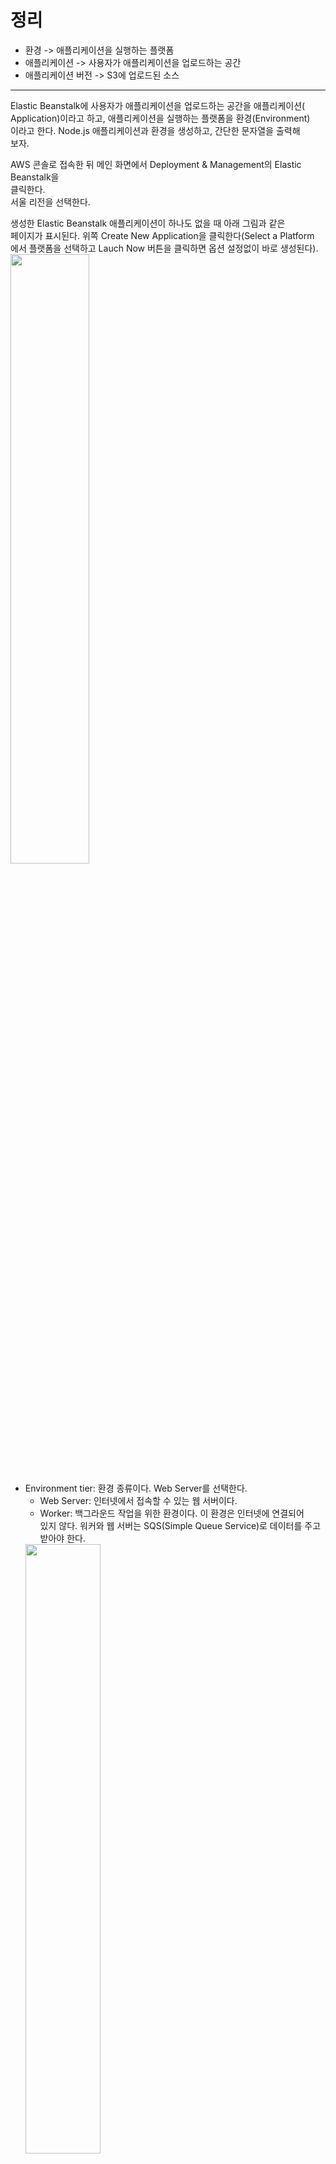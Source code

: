 # 정리
- 환경 -> 애플리케이션을 실행하는 플랫폼  
- 애플리케이션 -> 사용자가 애플리케이션을 업로드하는 공간  
- 애플리케이션 버전 -> S3에 업로드된 소스  
  
---
  
Elastic Beanstalk에 사용자가 애플리케이션을 업로드하는 공간을 애플리케이션(  
Application)이라고 하고, 애플리케이션을 실행하는 플랫폼을 환경(Environment)  
이라고 한다. Node.js 애플리케이션과 환경을 생성하고, 간단한 문자열을 출력해  
보자.   
  
AWS 콘솔로 접속한 뒤 메인 화면에서 Deployment & Management의 Elastic Beanstalk을  
클릭한다.   
서울 리전을 선택한다.  
    
생성한 Elastic Beanstalk 애플리케이션이 하나도 없을 때 아래 그림과 같은   
페이지가 표시된다. 위쪽 Create New Application을 클릭한다(Select a Platform   
에서 플랫폼을 선택하고 Lauch Now 버튼을 클릭하면 옵션 설정없이 바로 생성된다).   
<img src="https://user-images.githubusercontent.com/33191974/158175777-29ba6b5f-d8b3-4e8b-bfc4-c5f1d2a26dcc.png" width="50%" height="50%"/>   
- Environment tier: 환경 종류이다. Web Server를 선택한다.   
   - Web Server: 인터넷에서 접속할 수 있는 웹 서버이다.   
   - Worker: 백그라운드 작업을 위한 환경이다. 이 환경은 인터넷에 연결되어  
   있지 않다. 워커와 웹 서버는 SQS(Simple Queue Service)로 데이터를 주고   
   받아야 한다.   
  <img src="https://user-images.githubusercontent.com/33191974/158175916-e9c5d6e8-c1e3-4583-a60d-30d4f564e769.png" width="50%" height="50%"/>   
  
새 Elastic Beanstalk 애플리케이션을 생성한다.   
- Application name: 애플리케이션 이름을 설정한다. exampleapp을 입력한다.   
- Description: 애플리케이션의 설명이다. 입력하지 않아도 상관없다.  
  <img src="https://user-images.githubusercontent.com/33191974/158176884-2d20bfa2-7758-4962-86b8-5386d18bd74e.png" width="50%" height="50%"/>         
  
Elastic Beanstalk 환경의 URL을 설정한다. 웹 브라우저에서 이 URL에 접속하여  
애플리케이션을 사용하게 된다.   
- Environment name: 환경의 이름이다. 기본값 그대로 사용한다.   
- Environment URL: 환경의 URL이다. URL은 유일해야 하므로 Check availability  
버튼을 클릭하여 중복되지 않는지 확인한다. 중복되면 다른 URL을 입력해야 한다.  
- Description: 환경의 설명이다. 입력하지 않아도 상관없다.    
  <img src="https://user-images.githubusercontent.com/33191974/158177394-e36bf7ab-f5a5-4463-8a4e-6274dae04e61.png" width="50%" height="50%"/>    
  
애플리케이션을 실행할 환경(Environment)을 생성한다. 환경은 EC2 인스턴스,  
Auto Scaling, ELB 등을 조합한 플랫폼을 뜻한다.  
- Launch a new envinronment running this application: 애플리케이션이 실행될   
환경을 생성하는 옵션이다. 애플리케이션은 환경이 없으면 실행할 수 없으니,   
나중에라도 생성해야 한다. 이미 생성된 환경을 사용할 수도 있다.   
- Predefined configuration: 개발 언어이다. Node.js를 선택한다.   
   - Docker로 서버를 구축하고 배포하려면 Docker를 선택하면 된다.   
- Environment Type: 환경의 구성 방식이다. 기본값 그대로 사용한다.   
   - Load Balancing, autoscaling: 부하 분산과 자동 확장을 사용한다.   
   - Single Instance: EC2 인스턴스 하나만 사용한다.   
  <img src="https://user-images.githubusercontent.com/33191974/158177714-ac998f91-be7f-48fc-9a86-bd55a69886e9.png" width="50%" height="50%"/>    
   
실행될 애플리케이션의 소스를 업로드하거나 예제 애플리케이션을 사용한다.   
기본값 그대로 예제 애플리케이션을 선택한다.  
- Sample application: Elastic Beanstalk에서 제공하는 예제 소스이다(s3에 자동으로 업로드한다(버킷도 자동으로 생성)).   
- Upload your own: 사용자가 갖고 있는 소스를 업로드한다.   
- S3 URL: S3 버킷에 저장된 소스를 사용한다.   
  <img src="https://user-images.githubusercontent.com/33191974/158177870-e8e21a99-3c26-4115-b03d-36368853f391.png" width="50%" height="50%"/>      
  
추가 리소스를 생성하고 설정한다.   
- Create an RDS DB Instance with this environment: RDS DB 인스턴스를 생성하는  
옵션이다. 이번에는 DB 인스턴스를 생성하지 않을 것이므로 기본값 그대로 체크하지  
않는다.   
- Create this environment inside a VPC: 환경을 다른 격리된 VPC에 생성하는   
옵션이다. 외부에서 접속할 수 없고 내부에서만 접속해야 할때 사용한다. VPC에  
VPN으로 연결하여 사내망을 구축할 때 활용하면 된다. 이번에는 인터넷에서 접속할   
수 있게 할 것이므로 기본값 그대로 체크하지 않는다.   
  <img src="https://user-images.githubusercontent.com/33191974/158169442-68d5647c-98e7-4510-badb-19e48d06d5fc.png" width="50%" height="50%"/>    
    
Elastic Beanstalk 환경의 세부 설정이다.  
- Instance type: EC2 인스턴스의 유형이다. 기본값 그대로 사용한다.    
  <img src="https://user-images.githubusercontent.com/33191974/158172933-9e354d70-6904-41da-a2e1-ab946d90e8d1.png" width="50%" height="50%"/>   
     
- EC2 key pair: EC2 인스턴스에 접속할 때 사용할 키 쌍이다. 앞에서 생성한 awskey  
pair를 선택한다.   
- Email address: 환경에서 주요 내용이 바뀌면 이메일로 내용을 받아본다. 이메일을    
입력하지 않아도 상관없다.   
- Application health check URL: ELB에서 웹서버(Node.js, 아파치 웹서버, Nginx)가   
정상적으로 실행되고 있는지 확인할 URL이다. 입력하지 않으면 / 경로를 사용한다.   
기본값 그대로 비워둔다.   
- Enable rolling updates: 단계적 업데이트를 사용하는 옵션이다. EC2 인스턴스의   
유형을 변경하거나 EC2 인스턴스를 교체할 때 EC2 인스턴스가 정지되므로 일시적으로  
서비스가 중단된다. 서비스가 중단되지 않도록 일부 EC2 인스턴스가 운영 중인 상태에서   
부분적으로 업데이트한다. 업데이트가 완료된 EC2 인스턴스에서 트래픽을 처리하고 남은   
EC2 인스턴스도 업데이트한다. 이 기능은 애플리케이션 배포와는 관련이 없다. 이번에는  
사용하지 않을 것이므로 기본값 그대로 비워둔다.     
- Cross zone load balancing: 여러 가용 영역에 EC2 인스턴스를 생성하여 로드  
밸런싱을 하는 옵션이다. 기본값 그대로 사용한다.    
  <img src="https://user-images.githubusercontent.com/33191974/158173305-af294ae4-06ae-4e12-9c70-01957cab7d4b.png" width="50%" height="50%"/>  
  <img src="https://user-images.githubusercontent.com/33191974/158173427-3bf3aa6a-1f9a-44b9-82a7-d369d87f30b5.png" width="50%" height="50%"/>  
  <img src="https://user-images.githubusercontent.com/33191974/158173560-54bd4dd5-152e-4a9f-8a3e-905a9511562b.png" width="50%" height="50%"/>   
   
- Connection dranining: Auto Scaling이 사용자의 요청을 처리 중인 EC2 인스턴스를   
바로 삭제하지 못하도록 방지하는 기능이다. 자세한 내용은 '부하 분산과 고가용성을   
제공하는 ELB'를 참조하기 바란다. 기본값 그대로 사용한다(현재는 안보임).     
- Connection draining timeout: Connection draining 대기 시간이다. 기본값 그대로   
사용한다(현재는 안보임).  
- Instance profile: EC2 인스턴스에서 사용할 IAM 역할이다. 미리 만들어놓은 IAM  
역할을 선택할 수도 있고 새로 생성할 수도 있다. 기본값 그대로 Create Default  
Profile을 선택한다(현재는 안보임).  
  
Elastic Beanstalk의 환경에 태그를 설정한다. 7개까지 생성할 수 있다.   
<img src="https://user-images.githubusercontent.com/33191974/158174280-4bc8e7ac-519d-4cfe-ad38-0b94c22aee75.png" width="50%" height="50%"/>   
지금까지 설정한 내용에 이상이 없는지 확인한다. 이상이 없으면 Launch 버튼을  
클릭한다.   
  
Elastic Beanstalk 애플리케이션과 환경 생성이 시작되었다. Health를 보면 Launching  
이라고 표시된다. 완전히 생성되기까지 약 5분 정도 소요된다.   
<img src="https://user-images.githubusercontent.com/33191974/158174519-d4493624-3bc3-44a4-ae16-ae18b4f2257f.png" width="50%" height="50%"/>   
  
Elastic Beanstalk 애플리케이션과 환경 생성이 완료되었으면 위쪽 `<환경 이름>`.  
elasticbeanstalk.com 링크를 클릭한다.   

<img src="https://user-images.githubusercontent.com/33191974/158178659-11ef9534-23d1-4f56-a8f7-2f3f43c10f95.png" width="50%" height="50%"/>  
웹 브라우저에서 Elastic Beanstalk URL에 접속하면 예제 애플리케이션의 내용이  
표시된다.    
  
<img src="https://user-images.githubusercontent.com/33191974/158180795-31d8dba7-bc18-4bb5-a75e-dc3e2e67019b.png" width="50%" height="50%"/>   
  
> Elastic Beanstalk과 EC2 인스턴스 Elastic Beanstalk으로 애플리케이션과 환경을   
> 생성하면 EC2 인스턴스 목록에 Elastic Beanstalk이 생성한 EC2 인스턴스가 추가되어  
> 있다. 이 EC2 인스턴스는 삭제하거나 설정을 변경하지 않는 것이 좋다. 삭제하더라도   
> Elastic Beanstalk이 다시 생성한다.   

> #### Elastic Beanstalk 환경, 애플리케이션, S3 버킷에 저장된 애플리케이션 버전 삭제   
> Elastic Beanstalk 환경, 애플리케이션, 애플리케이션 버전은 따로 삭제해야 한다.   
> 환경을 모두 삭제하더라도 애플리케이션과 S3 버킷에 저장된 애플리케이션 버전은   
> 남아 있다.   
> - 환경삭제  
> 1. 삭제할 환경에서 Actions 버튼을 클릭하면 팝업 메뉴가 나온다.  
> 2. Terminate Environment를 클릭한다.  
> 3. Terminate 버튼을 클릭한다.   
>
> - 애플리케이션 버전 삭제: 애플리케이션을 삭제하기 전에 애플리케이션 버전을   
> 먼저 삭제해야 한다. 그렇지 않으면 애플리케이션이 저장된 S3 버킷이 계속 남아  
> 있게 된다.   
> 1. Elastic Beanstalk 애플리케이션 목록에서 Actions 버튼을 클릭하면 팝업 메뉴가   
> 나온다.  
> 2. View Application Versions를 클릭한다.  
> 3. 애플리케이션 버전 목록에 표시된 버전들을 모두 선택한다.  
> 4. Delete 버튼을 클릭한다.   
> 5. Delete versions from Amazon S3를 체크한다.   
> 6. Delete 버튼을 클릭한다.   
> 7. Done 버튼을 클릭한다.   
>
> - 애플리케이션 삭제
> 1. Elastic Beanstalk 애플리케이션 목록에서 Actions 버튼을 클릭하면 팝업  
> 메뉴가 나온다.  
> 2. Delete Application을 클릭한다.  
> 3. Delete 버튼을 클릭한다.  
>
> - 애플리케이션을 먼저 삭제하여 남겨진 S3 버킷(애플리케이션 버전이 저장된)을  
> 삭제하는 방법
> 1. S3 버킷 목록으로 이동한다.
> 2. S3 버킷 목록에서 애플리케이션 버전이 저장된 S3 버킷을 클릭한다.
> 3. S3 버킷에 저장된 모든 파일을 삭제한다.   
> 4. 위쪽 Properties 버튼을 클릭한다.   
> 5. Permissions 탭을 클릭한다.  
> 6. Bucket Policy Editor 창에서 Delete 버튼을 클릭한다.
> (elasticbeanstalk에 의해 생성된 버킷은 기본적으로 삭제 권한이 없다. 정책 자체를  
> 삭제해주고 버킷 삭제를 해주면 깔끔히 삭제된다. 버킷 정책에서 삭제를 막아놨다.)    
> 7. 확인 창에서 확인 버튼을 클릭한다.   
> 8. All Buckets 링크를 클릭하여 버킷 목록으로 이동한다.   
> 9. 삭제할 S3 버킷을 선택하고, 위쪽 Actions 버튼을 클릭하면 팝업 메뉴가 나온다.   
> 10. Delete를 클릭한다.
> 11. 확인 창에서 확인 버튼을 클릭한다.  







  





























